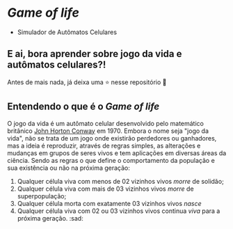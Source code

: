 # *Game of life*
* Simulador de Autômatos Celulares

## E ai, bora aprender sobre jogo da vida e autômatos celulares?! 
Antes de mais nada, já deixa uma :star: nesse repositório :heart_decoration:

## Entendendo o que é o *Game of life*
O jogo da vida é um autômato celular desenvolvido pelo matemático britânico [John Horton Conway](https://guiadoestudante.abril.com.br/estudo/conheca-john-conway-o-matematico-que-criou-o-jogo-da-vida/) em 1970. Embora o nome seja "jogo da vida", não se trata de um jogo onde existirão perdedores ou ganhadores, mas a ideia é reproduzir, através de regras simples, as alterações e mudanças em grupos de seres vivos e tem aplicações em diversas áreas da ciência. Sendo as regras o que define o comportamento da população e sua existência ou não na próxima geração: 

1. Qualquer célula viva com menos de 02 vizinhos vivos *morre* de solidão;
2. Qualquer célula viva com mais de 03 vizinhos vivos *morre* de superpopulação;
3. Qualquer célula morta com exatamente 03 vizinhos vivos *nasce*
4. Qualquer célula viva com 02 ou 03 vizinhos vivos continua *viva* para a próxima geração.
 :sad: 